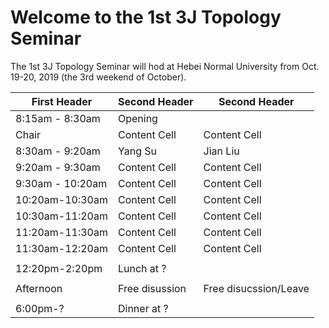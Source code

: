 # Welcome to the 1st 3J Topology Seminar  

The 1st 3J Topology Seminar will hod at Hebei Normal University from Oct. 19-20, 2019 (the 3rd weekend of October).  




| First Header      | Second Header | Second Header |
| -------------     | ------------- | ------------- |
| 8:15am - 8:30am   | Opening       |               |
| Chair  | Content Cell  | Content Cell  |
| 8:30am - 9:20am  | Yang Su  | Jian Liu  |
| 9:20am - 9:30am  | Content Cell  | Content Cell  |
| 9:30am - 10:20am  | Content Cell  | Content Cell  |
|10:20am-10:30am  | Content Cell  | Content Cell  |
| 10:30am-11:20am  | Content Cell  | Content Cell  |
| 11:20am-11:30am  | Content Cell  | Content Cell  |
| 11:30am-12:20am  | Content Cell  | Content Cell  |
|                                                  |
| 12:20pm-2:20pm   |           Lunch at ?          |
|                                                  |
| Afternoon      |   Free disussion  |  Free disucssion/Leave        |
|                                                  |
| 6:00pm-?       |          Dinner at ?         |


  
